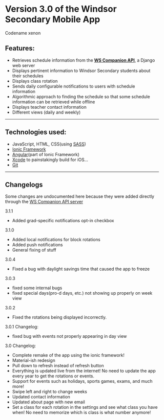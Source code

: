 # Version 3.0 of the Windsor Secondary Mobile App
Codename xenon

## Features:
* Retrieves schedule information from the **[WS Companion API](https://github.com/MaldorLevr/neon-webapp)**, a Django web server
* Displays pertinent information to Windsor Secondary students about their schedules
* Displays class rotation
* Sends daily configurable notifications to users with schedule information
* Algorithmic approach to finding the schedule so that some schedule information can be retrieved while offline
* Displays teacher contact information
* Different views (daily and weekly)

--------------------------------------------------------------------------------

## Technologies used:
* JavaScript, HTML, CSS(using [SASS](http://sass-lang.com/))
* [Ionic Framework](http://ionicframework.com/)
* [Angular](https://angularjs.org/)(part of Ionic Framework)
* [Xcode](https://developer.apple.com/xcode/) to painstakingly build for iOS...
* [Git](https://git-scm.com/)

--------------------------------------------------------------------------------

## Changelogs

Some changes are undocumented here because they were added directly through the [WS Companion API server](https://github.com/MaldorLevr/neon-webapp)

3.1.1
* Added grad-specific notifications opt-in checkbox

3.1.0
* Added local notifications for block rotations
* Added push notifications
* General fixing of stuff

3.0.4
* Fixed a bug with daylight savings time that caused the app to freeze

3.0.3
* fixed some internal bugs
* fixed special days(pro-d days, etc.) not showing up properly on week view

3.0.2
* Fixed the rotations being displayed incorrectly.

3.0.1 Changelog:
* fixed bug with events not properly appearing in day view

3.0 Changelog:
* Complete remake of the app using the ionic framework!
* Material-ish redesign
* Pull down to refresh instead of refresh button
* Everything is updated live from the internet! No need to update the app every year to get the rotations or events.
* Support for events such as holidays, sports games, exams, and much more!
* Swipe left and right to change weeks
* Updated contact information
* Updated about page with new email
* Set a class for each rotation in the settings and see what class you have when! No need to memorize which is class is what number anymore!
